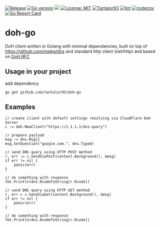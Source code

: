 [![Release](https://img.shields.io/github/release/Tantalor93/doh-go/all.svg)](https://github.com/tantalor93/doh-go/releases)
[![Go version](https://img.shields.io/github/go-mod/go-version/Tantalor93/doh-go)](https://github.com/Tantalor93/doh-go/blob/master/go.mod#L3)
[![](https://godoc.org/github.com/Tantalor93/doh-go/doh?status.svg)](https://godoc.org/github.com/tantalor93/doh-go/doh)
[![License: MIT](https://img.shields.io/badge/License-MIT-yellow.svg)](https://github.com/Tantalor93/doh-go/blob/main/LICENSE)
[![Tantalor93](https://circleci.com/gh/Tantalor93/doh-go/tree/main.svg?style=svg)](https://circleci.com/gh/Tantalor93/doh-go?branch=main)
[![lint](https://github.com/Tantalor93/doh-go/actions/workflows/lint.yml/badge.svg?branch=main)](https://github.com/Tantalor93/doh-go/actions/workflows/lint.yml)
[![codecov](https://codecov.io/gh/Tantalor93/doh-go/branch/main/graph/badge.svg?token=MC6PK2OLMK)](https://codecov.io/gh/Tantalor93/doh-go)
[![Go Report Card](https://goreportcard.com/badge/github.com/Tantalor93/doh-go)](https://goreportcard.com/report/github.com/Tantalor93/doh-go)

# doh-go
DoH client written in Golang with minimal dependencies, built on top of https://github.com/miekg/dns
and standard http client (net/http) and based on [DoH RFC](https://datatracker.ietf.org/doc/html/rfc8484#section-4.1)

## Usage in your project
add dependency
```
go get github.com/tantalor93/doh-go
```

## Examples
```
// create client with default settings resolving via CloudFlare DoH Server
c := doh.NewClient("https://1.1.1.1/dns-query")

// prepare payload
msg := dns.Msg{}
msg.SetQuestion("google.com.", dns.TypeA)

// send DNS query using HTTP POST method
r, err := c.SendViaPost(context.Background(), &msg)
if err != nil {
    panic(err)
}

// do something with response
fmt.Println(dns.RcodeToString[r.Rcode])

// send DNS query using HTTP GET method
r, err = c.SendViaGet(context.Background(), &msg)
if err != nil {
    panic(err)
}

// do something with response
fmt.Println(dns.RcodeToString[r.Rcode])
```
